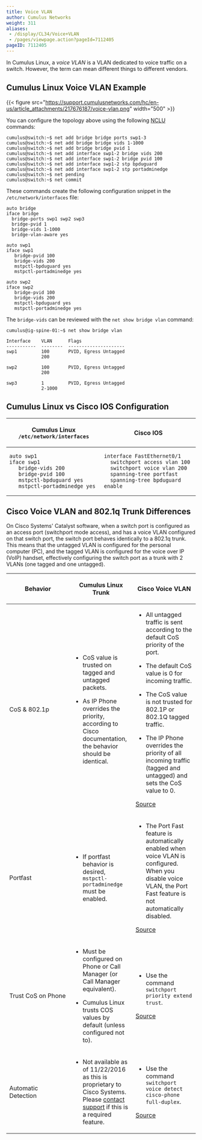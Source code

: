 ```yaml
---
title: Voice VLAN
author: Cumulus Networks
weight: 311
aliases:
 - /display/CL34/Voice+VLAN
 - /pages/viewpage.action?pageId=7112405
pageID: 7112405
---
```

In Cumulus Linux, a *voice VLAN* is a VLAN dedicated to voice traffic on
a switch. However, the term can mean different things to different
vendors.

## Cumulus Linux Voice VLAN Example

{{< figure src="https://support.cumulusnetworks.com/hc/en-us/article_attachments/217676187/voice-vlan.png" width="500" >}}

You can configure the topology above using the following
[NCLU](/cumulus-linux-343/System-Configuration/Network-Command-Line-Utility-NCLU)
commands:

    cumulus@switch:~$ net add bridge bridge ports swp1-3
    cumulus@switch:~$ net add bridge bridge vids 1-1000
    cumulus@switch:~$ net add bridge bridge pvid 1
    cumulus@switch:~$ net add interface swp1-2 bridge vids 200
    cumulus@switch:~$ net add interface swp1-2 bridge pvid 100
    cumulus@switch:~$ net add interface swp1-2 stp bpduguard
    cumulus@switch:~$ net add interface swp1-2 stp portadminedge
    cumulus@switch:~$ net pending
    cumulus@switch:~$ net commit

These commands create the following configuration snippet in the
`/etc/network/interfaces` file:

    auto bridge
    iface bridge
      bridge-ports swp1 swp2 swp3
      bridge-pvid 1
      bridge-vids 1-1000
      bridge-vlan-aware yes
     
    auto swp1
    iface swp1
       bridge-pvid 100
       bridge-vids 200
       mstpctl-bpduguard yes
       mstpctl-portadminedge yes
     
    auto swp2
    iface swp2
       bridge-pvid 100
       bridge-vids 200
       mstpctl-bpduguard yes
       mstpctl-portadminedge yes

The `bridge-vids` can be reviewed with the `net show bridge vlan`
command:

    cumulus@ig-spine-01:~$ net show bridge vlan
     
    Interface    VLAN      Flags
    -----------  --------  ---------------------
    swp1         100       PVID, Egress Untagged
                 200
     
    swp2         100       PVID, Egress Untagged
                 200
     
    swp3         1         PVID, Egress Untagged
                 2-1000

## Cumulus Linux vs Cisco IOS Configuration

<table>
<colgroup>
<col style="width: 50%" />
<col style="width: 50%" />
</colgroup>
<thead>
<tr class="header">
<th><p>Cumulus Linux <code>/etc/network/interfaces</code></p></th>
<th><p>Cisco IOS</p></th>
</tr>
</thead>
<tbody>
<tr class="odd">
<td><pre><code>auto swp1
iface swp1
   bridge-vids 200
   bridge-pvid 100
   mstpctl-bpduguard yes
   mstpctl-portadminedge yes</code></pre></td>
<td><pre><code>interface FastEthernet0/1
  switchport access vlan 100
  switchport voice vlan 200
  spanning-tree portfast
  spanning-tree bpduguard enable</code></pre></td>
</tr>
</tbody>
</table>

## Cisco Voice VLAN and 802.1q Trunk Differences

On Cisco Systems' Catalyst software, when a switch port is configured as
an access port (switchport mode access), and has a voice VLAN configured
on that switch port, the switch port behaves identically to a 802.1q
trunk. This means that the untagged VLAN is configured for the personal
computer (PC), and the tagged VLAN is configured for the voice over IP
(VoIP) handset, effectively configuring the switch port as a trunk with
2 VLANs (one tagged and one untagged).

<table>
<colgroup>
<col style="width: 33%" />
<col style="width: 33%" />
<col style="width: 33%" />
</colgroup>
<thead>
<tr class="header">
<th><p>Behavior</p></th>
<th><p>Cumulus Linux Trunk</p></th>
<th><p>Cisco Voice VLAN</p></th>
</tr>
</thead>
<tbody>
<tr class="odd">
<td><p>CoS &amp; 802.1p</p></td>
<td><ul>
<li><p>CoS value is trusted on tagged and untagged packets.</p></li>
<li><p>As IP Phone overrides the priority, according to Cisco documentation, the behavior should be identical.</p></li>
</ul></td>
<td><ul>
<li><p>All untagged traffic is sent according to the default CoS priority of the port.</p></li>
<li><p>The default CoS value is 0 for incoming traffic.</p></li>
<li><p>The CoS value is not trusted for 802.1P or 802.1Q tagged traffic.</p></li>
<li><p>The IP Phone overrides the priority of all incoming traffic (tagged and untagged) and sets the CoS value to 0.</p></li>
</ul>
<p><a href="http://www.cisco.com/c/en/us/td/docs/switches/lan/catalyst2940/software/release/12-1_19_ea1/configuration/guide/2940scg_1/swvoip.html#wp1030860" class="external-link">Source</a></p></td>
</tr>
<tr class="even">
<td><p>Portfast</p></td>
<td><ul>
<li><p>If portfast behavior is desired, <code>mstpctl-portadminedge</code> must be enabled.</p></li>
</ul></td>
<td><ul>
<li><p>The Port Fast feature is automatically enabled when voice VLAN is configured. When you disable voice VLAN, the Port Fast feature is not automatically disabled.</p></li>
</ul>
<p><a href="http://www.cisco.com/c/en/us/td/docs/switches/lan/catalyst2940/software/release/12-1_19_ea1/configuration/guide/2940scg_1/swvoip.html#wp1030860" class="external-link">Source</a></p></td>
</tr>
<tr class="odd">
<td><p>Trust CoS on Phone</p></td>
<td><ul>
<li><p>Must be configured on Phone or Call Manager (or Call Manager equivalent).</p></li>
<li><p>Cumulus Linux trusts COS values by default (unless configured not to).</p></li>
</ul></td>
<td><ul>
<li><p>Use the command <code>switchport priority extend trust</code>.</p></li>
</ul>
<p><a href="http://www.cisco.com/c/en/us/td/docs/switches/lan/catalyst2940/software/release/12-1_19_ea1/configuration/guide/2940scg_1/swvoip.html#wp1030860" class="external-link">Source</a></p></td>
</tr>
<tr class="even">
<td><p>Automatic Detection</p></td>
<td><ul>
<li><p>Not available as of 11/22/2016 as this is proprietary to Cisco Systems. Please <a href="mailto:support@cumulusnetworks.com" class="external-link">contact support</a> if this is a required feature.</p></li>
</ul></td>
<td><ul>
<li><p>Use the command <code>switchport voice detect cisco-phone full-duplex</code>.</p></li>
</ul>
<p><a href="http://www.cisco.com/c/en/us/td/docs/switches/lan/catalyst3750x_3560x/software/release/12-2_55_se/configuration/guide/3750xscg/swvoip.html" class="external-link">Source</a></p></td>
</tr>
</tbody>
</table>
